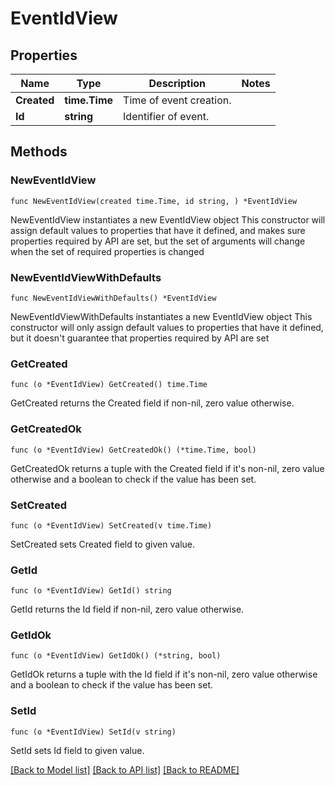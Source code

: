 # EventIdView

## Properties

Name | Type | Description | Notes
------------ | ------------- | ------------- | -------------
**Created** | **time.Time** | Time of event creation. | 
**Id** | **string** | Identifier of event. | 

## Methods

### NewEventIdView

`func NewEventIdView(created time.Time, id string, ) *EventIdView`

NewEventIdView instantiates a new EventIdView object
This constructor will assign default values to properties that have it defined,
and makes sure properties required by API are set, but the set of arguments
will change when the set of required properties is changed

### NewEventIdViewWithDefaults

`func NewEventIdViewWithDefaults() *EventIdView`

NewEventIdViewWithDefaults instantiates a new EventIdView object
This constructor will only assign default values to properties that have it defined,
but it doesn't guarantee that properties required by API are set

### GetCreated

`func (o *EventIdView) GetCreated() time.Time`

GetCreated returns the Created field if non-nil, zero value otherwise.

### GetCreatedOk

`func (o *EventIdView) GetCreatedOk() (*time.Time, bool)`

GetCreatedOk returns a tuple with the Created field if it's non-nil, zero value otherwise
and a boolean to check if the value has been set.

### SetCreated

`func (o *EventIdView) SetCreated(v time.Time)`

SetCreated sets Created field to given value.


### GetId

`func (o *EventIdView) GetId() string`

GetId returns the Id field if non-nil, zero value otherwise.

### GetIdOk

`func (o *EventIdView) GetIdOk() (*string, bool)`

GetIdOk returns a tuple with the Id field if it's non-nil, zero value otherwise
and a boolean to check if the value has been set.

### SetId

`func (o *EventIdView) SetId(v string)`

SetId sets Id field to given value.



[[Back to Model list]](../README.md#documentation-for-models) [[Back to API list]](../README.md#documentation-for-api-endpoints) [[Back to README]](../README.md)


